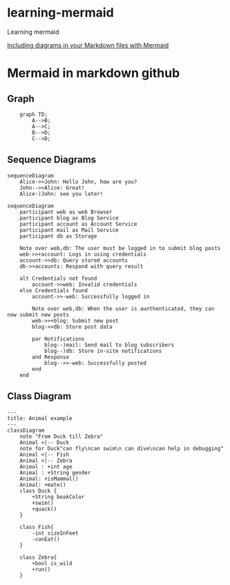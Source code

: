 # learning-mermaid
Learning mermaid

[Including diagrams in your Markdown files with Mermaid](https://github.blog/2022-02-14-include-diagrams-markdown-files-mermaid/)

# Mermaid in markdown github

## Graph
```mermaid
    graph TD;
        A-->B;
        A-->C;
        B-->D;
        C-->D;
```

## Sequence Diagrams
```mermaid
sequenceDiagram
    Alice->>John: Hello John, how are you?
    John-->>Alice: Great!
    Alice-)John: see you later!
```

```mermaid
sequenceDiagram
    participant web as web Browser
    participant blog as Blog Service
    participant account as Account Service
    participant mail as Mail Service
    participant db as Storage

    Note over web,db: The user must be logged in to submit blog posts
    web->>+account: Logs in using credentials
    account->>db: Query stored accounts
    db->>accounts: Respond with query result

    alt Credentials not found
        account->>web: Invalid credentials
    else Credentials found
        account->>-web: Successfully logged in
        
        Note over web,db: When the user is aunthenticated, they can now submit new posts
        web->>+blog: Submit new post
        blog->>db: Store post data

        par Notifications
            blog--)mail: Send mail to blog subscribers
            blog--)db: Store in-site notifications
        and Response
            blog-->>-web: Successfully posted
        end
    end
```

## Class Diagram
```mermaid
---
title: Animal example
---
classDiagram
    note "From Duck till Zebra"
    Animal <|-- Duck
    note for Duck"can fly\ncan swim\n can dive\ncan help in debugging"
    Animal <|-- Fish
    Animal <|-- Zebra
    Animal : +int age
    Animal : +String gender
    Animal: +isMammal()
    Animal: +mate()
    class Duck {
        +String beakColor
        +swim()
        +quack()
    }

    class Fish{
        -int sizeInFeet
        -canEat()
    }

    class Zebra{
        +bool is_wild
        +run()
    }
```
